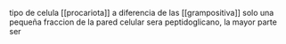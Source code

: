 tipo de celula [[procariota]] a diferencia de las [[grampositiva]] solo una pequeña fraccion de la pared celular sera peptidoglicano, la mayor parte ser